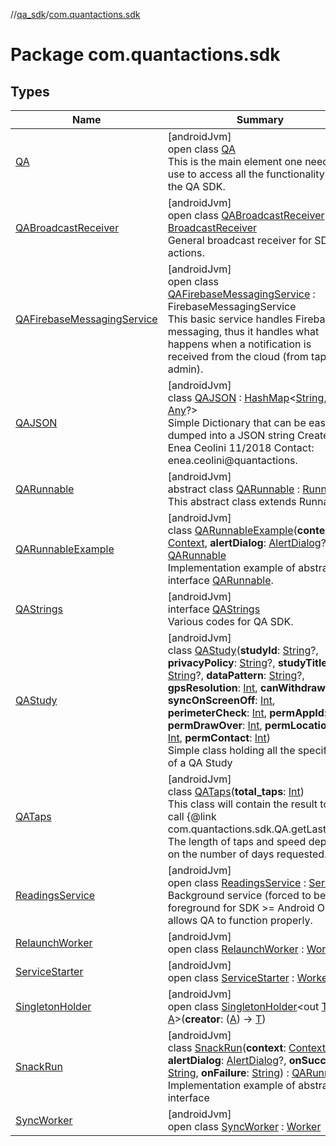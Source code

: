 //[qa_sdk](../../index.md)/[com.quantactions.sdk](index.md)

# Package com.quantactions.sdk

## Types

| Name | Summary |
|---|---|
| [QA](-q-a/index.md) | [androidJvm]<br>open class [QA](-q-a/index.md)<br>This is the main element one needs to use to access all the functionality of the QA SDK. |
| [QABroadcastReceiver](-q-a-broadcast-receiver/index.md) | [androidJvm]<br>open class [QABroadcastReceiver](-q-a-broadcast-receiver/index.md) : [BroadcastReceiver](https://developer.android.com/reference/kotlin/android/content/BroadcastReceiver.html)<br>General broadcast receiver for SDK actions. |
| [QAFirebaseMessagingService](-q-a-firebase-messaging-service/index.md) | [androidJvm]<br>open class [QAFirebaseMessagingService](-q-a-firebase-messaging-service/index.md) : FirebaseMessagingService<br>This basic service handles Firebase messaging, thus it handles what happens when a notification is received from the cloud (from tap admin). |
| [QAJSON](-q-a-j-s-o-n/index.md) | [androidJvm]<br>class [QAJSON](-q-a-j-s-o-n/index.md) : [HashMap](https://developer.android.com/reference/kotlin/java/util/HashMap.html)<[String](https://kotlinlang.org/api/latest/jvm/stdlib/kotlin/-string/index.html), [Any](https://kotlinlang.org/api/latest/jvm/stdlib/kotlin/-any/index.html)?> <br>Simple Dictionary that can be easily dumped into a JSON string Created By Enea Ceolini 11/2018 Contact: enea.ceolini@quantactions. |
| [QARunnable](-q-a-runnable/index.md) | [androidJvm]<br>abstract class [QARunnable](-q-a-runnable/index.md) : [Runnable](https://developer.android.com/reference/kotlin/java/lang/Runnable.html)<br>This abstract class extends Runnable. |
| [QARunnableExample](-q-a-runnable-example/index.md) | [androidJvm]<br>class [QARunnableExample](-q-a-runnable-example/index.md)(**context**: [Context](https://developer.android.com/reference/kotlin/android/content/Context.html), **alertDialog**: [AlertDialog](https://developer.android.com/reference/kotlin/androidx/appcompat/app/AlertDialog.html)?) : [QARunnable](-q-a-runnable/index.md)<br>Implementation example of abstract interface [QARunnable](-q-a-runnable/index.md). |
| [QAStrings](-q-a-strings/index.md) | [androidJvm]<br>interface [QAStrings](-q-a-strings/index.md)<br>Various codes for QA SDK. |
| [QAStudy](-q-a-study/index.md) | [androidJvm]<br>class [QAStudy](-q-a-study/index.md)(**studyId**: [String](https://kotlinlang.org/api/latest/jvm/stdlib/kotlin/-string/index.html)?, **privacyPolicy**: [String](https://kotlinlang.org/api/latest/jvm/stdlib/kotlin/-string/index.html)?, **studyTitle**: [String](https://kotlinlang.org/api/latest/jvm/stdlib/kotlin/-string/index.html)?, **dataPattern**: [String](https://kotlinlang.org/api/latest/jvm/stdlib/kotlin/-string/index.html)?, **gpsResolution**: [Int](https://kotlinlang.org/api/latest/jvm/stdlib/kotlin/-int/index.html), **canWithdraw**: [Int](https://kotlinlang.org/api/latest/jvm/stdlib/kotlin/-int/index.html), **syncOnScreenOff**: [Int](https://kotlinlang.org/api/latest/jvm/stdlib/kotlin/-int/index.html), **perimeterCheck**: [Int](https://kotlinlang.org/api/latest/jvm/stdlib/kotlin/-int/index.html), **permAppId**: [Int](https://kotlinlang.org/api/latest/jvm/stdlib/kotlin/-int/index.html), **permDrawOver**: [Int](https://kotlinlang.org/api/latest/jvm/stdlib/kotlin/-int/index.html), **permLocation**: [Int](https://kotlinlang.org/api/latest/jvm/stdlib/kotlin/-int/index.html), **permContact**: [Int](https://kotlinlang.org/api/latest/jvm/stdlib/kotlin/-int/index.html))<br>Simple class holding all the specifics of a QA Study |
| [QATaps](-q-a-taps/index.md) | [androidJvm]<br>class [QATaps](-q-a-taps/index.md)(**total_taps**: [Int](https://kotlinlang.org/api/latest/jvm/stdlib/kotlin/-int/index.html))<br>This class will contain the result to the call {@link com.quantactions.sdk.QA.getLastTaps} The length of taps and speed depends on the number of days requested. |
| [ReadingsService](-readings-service/index.md) | [androidJvm]<br>open class [ReadingsService](-readings-service/index.md) : [Service](https://developer.android.com/reference/kotlin/android/app/Service.html)<br>Background service (forced to be foreground for SDK >= Android O) that allows QA to function properly. |
| [RelaunchWorker](-relaunch-worker/index.md) | [androidJvm]<br>open class [RelaunchWorker](-relaunch-worker/index.md) : [Worker](https://developer.android.com/reference/kotlin/androidx/work/Worker.html) |
| [ServiceStarter](-service-starter/index.md) | [androidJvm]<br>open class [ServiceStarter](-service-starter/index.md) : [Worker](https://developer.android.com/reference/kotlin/androidx/work/Worker.html) |
| [SingletonHolder](-singleton-holder/index.md) | [androidJvm]<br>open class [SingletonHolder](-singleton-holder/index.md)<out [T](-singleton-holder/index.md), in [A](-singleton-holder/index.md)>(**creator**: ([A](-singleton-holder/index.md)) -> [T](-singleton-holder/index.md)) |
| [SnackRun](-snack-run/index.md) | [androidJvm]<br>class [SnackRun](-snack-run/index.md)(**context**: [Context](https://developer.android.com/reference/kotlin/android/content/Context.html), **alertDialog**: [AlertDialog](https://developer.android.com/reference/kotlin/androidx/appcompat/app/AlertDialog.html)?, **onSuccess**: [String](https://kotlinlang.org/api/latest/jvm/stdlib/kotlin/-string/index.html), **onFailure**: [String](https://kotlinlang.org/api/latest/jvm/stdlib/kotlin/-string/index.html)) : [QARunnable](-q-a-runnable/index.md)<br>Implementation example of abstract interface |
| [SyncWorker](-sync-worker/index.md) | [androidJvm]<br>open class [SyncWorker](-sync-worker/index.md) : [Worker](https://developer.android.com/reference/kotlin/androidx/work/Worker.html) |
